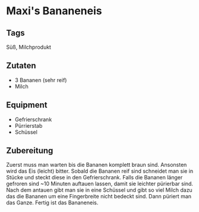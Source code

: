 # Maxi's Bananeneis

## Tags

Süß, Milchprodukt

## Zutaten

- 3 Bananen (sehr reif)
- Milch

## Equipment

- Gefrierschrank
- Pürrierstab
- Schüssel

## Zubereitung

Zuerst muss man warten bis die Bananen komplett braun sind.
Ansonsten wird das Eis (leicht) bitter.
Sobald die Bananen reif sind schneidet man sie in Stücke und steckt diese in den Gefrierschrank.
Falls die Bananen länger gefroren sind ~10 Minuten auftauen lassen, damit sie leichter pürierbar sind.
Nach dem antauen gibt man sie in eine Schüssel und gibt so viel Milch dazu das die Bananen um eine Fingerbreite nicht bedeckt sind.
Dann püriert man das Ganze. Fertig ist das Bananeneis.